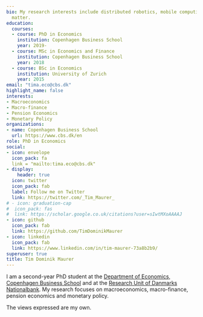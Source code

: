 ```yaml
---
bio: My research interests include distributed robotics, mobile computing and programmable
  matter.
education:
  courses:
  - course: PhD in Economics
    institution: Copenhagen Business School
    year: 2019-
  - course: MSc in Economics and Finance
    institution: Copenhagen Business School
    year: 2018
  - course: BSc in Economics
    institution: University of Zurich
    year: 2015
email: "tima.eco@cbs.dk"
highlight_name: false
interests:
- Macroeconomics
- Macro-finance
- Pension Economics
- Monetary Policy
organizations:
- name: Copenhagen Business School
  url: https://www.cbs.dk/en
role: PhD in Economics
social:
- icon: envelope
  icon_pack: fa
  link = "mailto:tima.eco@cbs.dk"
- display:
    header: true
  icon: twitter
  icon_pack: fab
  label: Follow me on Twitter
  link: https://twitter.com/_Tim_Maurer_
# - icon: graduation-cap
#  icon_pack: fas
#  link: https://scholar.google.co.uk/citations?user=sIwtMXoAAAAJ
- icon: github
  icon_pack: fab
  link: https://github.com/TimDominikMaurer
- icon: linkedin
  icon_pack: fab
  link: https://www.linkedin.com/in/tim-maurer-73a8b2b9/
superuser: true
title: Tim Dominik Maurer
---
```


I am a second-year PhD student at the [Department of Economics, Copenhagen Business School](https://www.cbs.dk/en/research/departments-and-centres/department-of-economics)  and at the [Research Unit of Danmarks Nationalbank](https://www.nationalbanken.dk/en/research/economists/Pages/Research-Unit-Economists.aspx). My research focuses on macroeconomics, macro-finance, pension economics and monetary policy.

The views expressed are my own.

